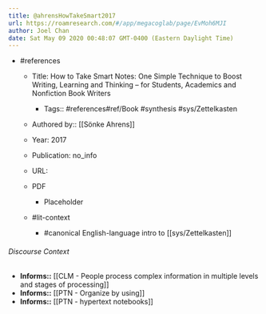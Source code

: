 ```yaml
---
title: @ahrensHowTakeSmart2017
url: https://roamresearch.com/#/app/megacoglab/page/EvMoh6MJI
author: Joel Chan
date: Sat May 09 2020 00:48:07 GMT-0400 (Eastern Daylight Time)
---
```


- #references

    - Title: How to Take Smart Notes: One Simple Technique to Boost Writing, Learning and Thinking – for Students, Academics and Nonfiction Book Writers

        - Tags:: #references#ref/Book #synthesis #sys/Zettelkasten

    - Authored by::  [[Sönke Ahrens]]

    - Year: 2017

    - Publication: no_info

    - URL:

    - PDF

        - Placeholder

    - #lit-context

        - #canonical English-language intro to [[sys/Zettelkasten]]

###### Discourse Context

- **Informs::** [[CLM - People process complex information in multiple levels and stages of processing]]
- **Informs::** [[PTN - Organize by using]]
- **Informs::** [[PTN - hypertext notebooks]]

